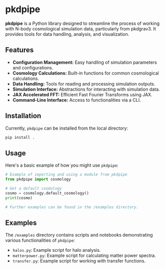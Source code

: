 # pkdpipe

**pkdpipe** is a Python library designed to streamline the process of working with N-body cosmological simulation data, particularly from pkdgrav3. It provides tools for data handling, analysis, and visualization.

## Features

*   **Configuration Management:** Easy handling of simulation parameters and configurations.
*   **Cosmology Calculations:** Built-in functions for common cosmological calculations.
*   **Data Handling:** Tools for reading and processing simulation outputs.
*   **Simulation Interface:** Abstractions for interacting with simulation data.
*   **JAX Accelerated FFT:** Efficient Fast Fourier Transforms using JAX.
*   **Command-Line Interface:** Access to functionalities via a CLI.

## Installation

Currently, `pkdpipe` can be installed from the local directory:

```bash
pip install .
```

## Usage

Here's a basic example of how you might use `pkdpipe`:

```python
# Example of importing and using a module from pkdpipe
from pkdpipe import cosmology

# Get a default cosmology
cosmo = cosmology.default_cosmology()
print(cosmo)

# Further examples can be found in the /examples directory.
```

## Examples

The `/examples` directory contains scripts and notebooks demonstrating various functionalities of `pkdpipe`:

*   `halos.py`: Example script for halo analysis.
*   `matterpower.py`: Example script for calculating matter power spectra.
*   `transfer.py`: Example script for working with transfer functions.
